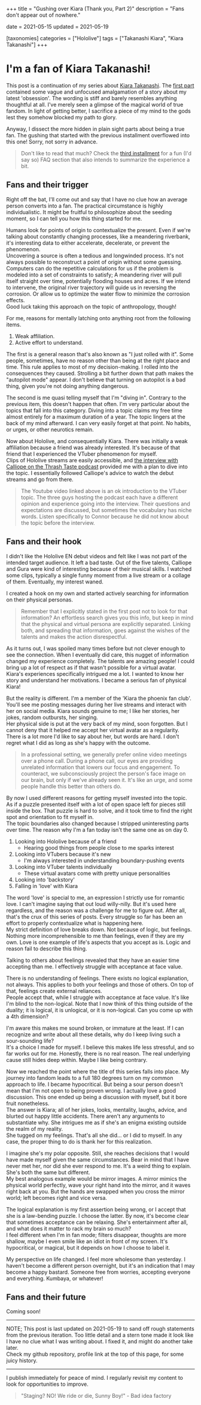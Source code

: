 +++
title = "Gushing over Kiara (Thank you, Part 2)"
description = "Fans don't appear out of nowhere."

date = 2021-05-15
updated = 2021-05-19

[taxonomies]
categories = ["Hololive"]
tags = ["Takanashi Kiara", "Kiara Takanashi"]
+++

# I'm a fan of Kiara Takanashi!

This post is a continuation of my series about [Kiara Takanashi](https://virtualyoutuber.fandom.com/wiki/Takanashi_Kiara). The [first part](@/2021-05-12-Thank-you-Kiara.md) contained some vague and unfocused amalgamation of a story about my latest 'obsession'. <!-- more -->
The wording is stiff and barely resembles anything thoughtful at all. I've merely seen a glimpse of the magical world of true fandom. In light of getting better, I sacrifice a piece of my mind to the gods lest they somehow blocked my path to glory.

Anyway, I dissect the more hidden in plain sight parts about being a true fan. The gushing that started with the previous installment overflowed into this one! Sorry, not sorry in advance.

> Don't like to read that much? Check the [third installment](@/2021-05-24-My-Kiara-Shrine.md) for a fun (I'd say so) FAQ section that also intends to summarize the experience a bit.

## Fans and their trigger

Right off the bat, I'll come out and say that I have no clue how an average person converts into a fan. The practical circumstance is highly individualistic. It might be fruitful to philosophize about the seeding moment, so I can tell you how this thing started for me.

Humans look for points of origin to contextualize the present. Even if we're talking about constantly changing processes, like a meandering riverbank, it's interesting data to either accelerate, decelerate, or prevent the phenomenon.  
Uncovering a source is often a tedious and longwinded process. It's not always possible to reconstruct a point of origin without some guessing. Computers can do the repetitive calculations for us if the problem is modeled into a set of constraints to satisfy; A meandering river will pull itself straight over time, potentially flooding houses and acres. If we intend to intervene, the original river trajectory will guide us in reversing the corrosion. Or allow us to optimize the water flow to minimize the corrosion effects.  
Good luck taking this approach on the topic of anthropology, though!

For me, reasons for mentally latching onto anything root from the following items.
1. Weak affiliation.
1. Active effort to understand.

The first is a general reason that's also known as "I just rolled with it". Some people, sometimes, have no reason other than being at the right place and time. This rule applies to most of my decision-making. I rolled into the consequences they caused. Strolling a bit further down that path makes the "autopilot mode" appear. I don't believe that turning on autopilot is a bad thing, given you're not doing anything dangerous.

The second is me quasi telling myself that I'm "diving in". Contrary to the previous item, this doesn't happen that often. I'm very particular about the topics that fall into this category. Diving into a topic claims my free time almost entirely for a maximum duration of a year. The topic lingers at the back of my mind afterward. I can very easily forget at that point. No habits, or urges, or other neurotics remain.

Now about Hololive, and consequentially Kiara. There was initially a weak affiliation because a friend was already interested. It's because of that friend that I experienced the VTuber phenomenon for myself.  
Clips of Hololive streams are easily accessible, and [the interview with Calliope on the Thrash Taste podcast](https://youtu.be/tIU0xG-lXkQ) provided me with a plan to dive into the topic. I essentially followed Calliope's advice to watch the debut streams and go from there.

> The Youtube video linked above is an ok introduction to the VTuber topic. The three guys hosting the podcast each have a different opinion and experience going into the interview. Their questions and expectations are discussed, but sometimes the vocabulary has niche words. Listen specifically to Connor because he did not know about the topic before the interview.

## Fans and their hook

I didn't like the Hololive EN debut videos and felt like I was not part of the intended target audience. It left a bad taste. Out of the five talents, Calliope and Gura were kind of interesting because of their musical skills. I watched some clips, typically a single funny moment from a live stream or a collage of them. Eventually, my interest waned.

I created a hook on my own and started actively searching for information on their physical personas.

> Remember that I explicitly stated in the first post not to look for that information? An effortless search gives you this info, but keep in mind that the physical and virtual persona are explicitly separated. Linking both, and spreading that information, goes against the wishes of the talents and makes the action disrespectful.

As it turns out, I was spoiled many times before but not clever enough to see the connection. When I eventually did care, this nugget of information changed my experience completely. The talents are amazing people! I could bring up a lot of respect as if that wasn't possible for a virtual avatar.  
Kiara's experiences specifically intrigued me a lot. I wanted to know her story and understand her motivations. I became a serious fan of physical Kiara!

But the reality is different. I'm a member of the 'Kiara the phoenix fan club'. You'll see me posting messages during her live streams and interact with her on social media. Kiara sounds genuine to me; I like her stories, her jokes, random outbursts, her singing.  
Her physical side is put at the very back of my mind, soon forgotten. But I cannot deny that it helped me accept her virtual avatar as a regularity.  
There is a lot more I'd like to say about her, but words are hard. I don't regret what I did as long as she's happy with the outcome.

> In a professional setting, we generally prefer online video meetings over a phone call. During a phone call, our eyes are providing unrelated information that lowers our focus and engagement. To counteract, we subconsciously project the person's face image on our brain, but only if we've already seen it. It's like an urge, and some people handle this better than others do.

By now I used different reasons for getting myself invested into the topic. As if a puzzle presented itself with a lot of open space left for pieces still inside the box. That puzzle is hard to solve, and it took time to find the right spot and orientation to fit myself in.  
The topic boundaries also changed because I stripped uninteresting parts over time. The reason why I'm a fan today isn't the same one as on day 0.

1. Looking into Hololive because of a friend
    * Hearing good things from people close to me sparks interest
1. Looking into VTubers because it's new
    * I'm always interested in understanding boundary-pushing events
1. Looking into VTuber talents individually
    * These virtual avatars come with pretty unique personalities
1. Looking into 'backstory'
1. Falling in 'love' with Kiara

The word 'love' is special to me, an expression I strictly use for romantic love. I can't imagine saying that out loud willy-nilly. But it's used here regardless, and the reason was a challenge for me to figure out. After all, that's the crux of this series of posts. Every struggle so far has been an effort to properly contextualize what is happening here.  
My strict definition of love breaks down. Not because of logic, but feelings. Nothing more incomprehensible to me than feelings, even if they are my own. Love is one example of life's aspects that you accept as is. Logic and reason fail to describe this thing. 

Talking to others about feelings revealed that they have an easier time accepting than me. I effectively struggle with acceptance at face value.

There is no understanding of feelings. There exists no logical explanation, not always. This applies to both your feelings and those of others. On top of that, feelings create external reliances.  
People accept that, while I struggle with acceptance at face value. It's like I'm blind to the non-logical. Note that I now think of this thing outside of the duality; it is logical, it is unlogical, or it is non-logical. Can you come up with a 4th dimension?

I'm aware this makes me sound broken, or immature at the least. If I can recognize and write about all these details, why do I keep living such a sour-sounding life?  
It's a choice I made for myself. I believe this makes life less stressful, and so far works out for me. Honestly, there is no real reason. The real underlying cause still hides deep within. Maybe I like being contrary.  

Now we reached the point where the title of this series falls into place. My journey into fandom leads to a full 180 degrees turn on my common approach to life. I became hypocritical. But being a sour person doesn't mean that I'm not open to being proven wrong. I actually love a good discussion. This one ended up being a discussion with myself, but it bore fruit nonetheless.  
The answer is Kiara; all of her jokes, looks, mentality, laughs, advice, and blurted out happy little accidents. There aren't any arguments to substantiate why. She intrigues me as if she's an enigma existing outside the realm of my reality.  
She tugged on my feelings. That's all she did... or I did to myself. In any case, the proper thing to do is thank her for this realization.

I imagine she's my polar opposite. Still, she reaches decisions that I would have made myself given the same circumstances. Bear in mind that I have never met her, nor did she ever respond to me. It's a weird thing to explain. She's both the same but different.  
My best analogous example would be mirror images. A mirror mimics the physical world perfectly, wave your right hand into the mirror, and it waves right back at you. But the hands are swapped when you cross the mirror world; left becomes right and vice versa.  

The logical explanation is my first assertion being wrong, or I accept that she is a law-bending puzzle. I choose the latter. By now, it's become clear that sometimes acceptance can be relaxing. She's entertainment after all, and what does it matter to rack my brain so much?  
I feel different when I'm in fan mode; filters disappear, thoughts are more shallow, maybe I even smile like an idiot in front of my screen. It's hypocritical, or magical, but it depends on how I choose to label it.

My perspective on life changed. I feel more wholesome than yesterday. I haven't become a different person overnight, but it's an indication that I may become a happy bastard. Someone free from worries, accepting everyone and everything. Kumbaya, or whatever!

## Fans and their future

Coming soon!

---
NOTE; This post is last updated on 2021-05-19 to sand off rough statements from the previous iteration. Too little detail and a stern tone made it look like I have no clue what I was writing about. I fixed it, and might do another take later.  
Check my github repository, profile link at the top of this page, for some juicy history.

---
I publish immediately for peace of mind. I regularly revisit my content to look for opportunities to improve.

> "Staging? NO! We ride or die, Sunny Boy!" - Bad idea factory